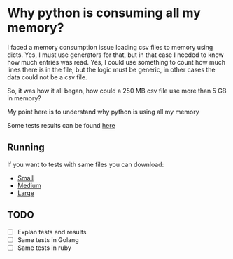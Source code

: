 # Why python is consuming all my memory?


I faced a memory consumption issue loading csv files to memory using dicts.
Yes, I must use generators for that, but in that case I needed to know how much entries was read.
Yes, I could use something to count how much lines there is in the file, but the logic must be generic, in other cases the data could not be a csv file.

So, it was how it all began, how could a 250 MB csv file use more than 5 GB in memory?

My point here is to understand why python is using all my memory


Some tests results can be found [here](results.md)



## Running

If you want to tests with same files you can download:

- [Small](https://www.dropbox.com/s/za7cj025seknafh/small.txt.zip?dl=0)
- [Medium](https://www.dropbox.com/s/awf5vqa89o7erv4/medium.txt.zip?dl=0)
- [Large](https://www.dropbox.com/s/51gkyvgf16xpn4k/large.txt.zip?dl=0)



## TODO

- [ ] Explan tests and results
- [ ] Same tests in Golang
- [ ] Same tests in ruby

